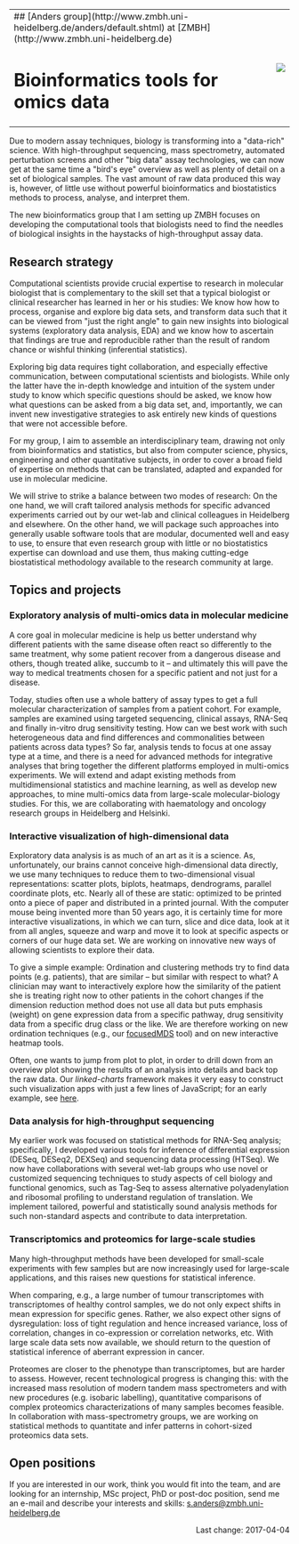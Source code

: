 <div class="outer">
<table width="100%"><tr><td>
## [Anders group](http://www.zmbh.uni-heidelberg.de/anders/default.shtml) at [ZMBH](http://www.zmbh.uni-heidelberg.de)

# Bioinformatics tools for omics data
</td><td align="right">
<a href="http://www.zmbh.uni-heidelberg.de"><img src="http://www.zmbh.uni-heidelberg.de/images/ZMBH_logo.jpg"></a>
</td>
</tr></table>

Due to modern assay techniques, biology is transforming into a "data-rich" science. With high-throughput sequencing, mass spectrometry, automated perturbation screens and other "big data" assay technologies, we can now get at the same time a "bird's eye" overview as well as plenty of detail on a set of biological samples. The vast amount of raw data produced this way is, however, of little use without powerful bioinformatics and biostatistics methods to process, analyse, and interpret them.

The new bioinformatics group that I am setting up ZMBH focuses on developing the computational tools that biologists need to find the needles of biological insights in the haystacks of high-throughput assay data.

## Research strategy

Computational scientists provide crucial expertise to research in molecular biologist that is complementary to the skill set that a typical biologist or clinical researcher has learned in her or his studies: We know how how to process, organise and explore big data sets, and transform data such that it can be viewed from "just the right angle" to gain new insights into biological systems (exploratory data analysis, EDA) and we know how to ascertain that findings are true and reproducible rather than the result of random chance or wishful thinking (inferential statistics).

Exploring big data requires tight collaboration, and especially effective communication, between computational scientists and biologists. While only the latter have the in-depth knowledge and intuition of the system under study to know which specific questions should be asked, we know how what questions can be asked from a big data set, and, importantly, we can invent new investigative strategies to ask entirely new kinds of questions that were not accessible before.

For my group, I aim to assemble an interdisciplinary team, drawing not only from bioinformatics and statistics, but also from computer science, physics, engineering and other quantitative subjects, in order to cover a broad field of expertise on methods that can be translated, adapted and expanded for use in molecular medicine.

We will strive to strike a balance between two modes of research: On the one hand, we will craft tailored analysis methods for specific advanced experiments carried out by our wet-lab and clinical colleagues in Heidelberg and elsewhere. On the other hand, we will package such approaches into generally usable software tools that are modular, documented well and easy to use, to ensure that even research group with little or no biostatistics expertise can download and use them, thus making cutting-edge biostatistical methodology available to the research community at large.


## Topics and projects 

### Exploratory analysis of multi-omics data in molecular medicine

A core goal in molecular medicine is help us better understand why different patients with the same disease often react so differently to the same treatment, why some patient recover from a dangerous disease and others, though treated alike, succumb to it &ndash; and ultimately this will pave the way to medical treatments chosen for a specific patient and not just for a disease.

Today, studies often use a whole battery of assay types to get a full molecular characterization of samples from a patient cohort. For example, samples are examined using targeted sequencing, clinical assays, RNA-Seq and finally in-vitro drug sensitivity testing. How can we best work with such heterogeneous data and find differences and commonalities between patients across data types?
So far, analysis tends to focus at one assay type at a time, and there is a need for advanced methods for integrative analyses that bring together the different platforms employed in multi-omics experiments. We will extend and adapt existing methods from multidimensional statistics and machine learning, as well as develop new approaches, to mine multi-omics data from large-scale molecular-biology studies. For this, we are collaborating with haematology and oncology research groups in Heidelberg and Helsinki.


### Interactive visualization of high-dimensional data

Exploratory data analysis is as much of an art as it is a science. As, unfortunately, our brains cannot conceive high-dimensional data directly, we use many techniques to reduce them to two-dimensional visual representations: scatter plots, biplots, heatmaps, dendrograms, parallel coordinate plots, etc. Nearly all of these are static: optimized to be printed onto a piece of paper and distributed in a printed journal. With the computer mouse being invented more than 50 years ago, it is certainly time for more interactive visualizations, in which we can turn, slice and dice data, look at it from all angles, squeeze and warp and move it to look at specific aspects or corners of our huge data set. We are working on innovative new ways of allowing scientists to explore their data.

To give a simple example: Ordination and clustering methods try to find data points (e.g. patients), that are similar &ndash; but similar with respect to what? A clinician may want to interactively explore how the similarity of the patient she is treating right now to other patients in the cohort changes if the dimension reduction method does not use all data but puts emphasis (weight) on gene expression data from a specific pathway, drug sensitivity data from a specific drug class or the like. We are therefore working on new ordination techniques (e.g., our [focusedMDS](https://lea-urpa.github.io/focusedMDS.html) tool) and on new interactive heatmap tools.

Often, one wants to jump from plot to plot, in order to drill down from an overview plot showing the results of an analysis into details and back top the raw data. Our *linked-charts* framework makes it very easy to construct such visualization apps with just a few lines of JavaScript; for an early example, see [here](https://kloivenn.github.io/linked-charts/simpleExample.html).


### Data analysis for high-throughput sequencing

My earlier work was focused on statistical methods for RNA-Seq analysis; specifically, I developed various tools for inference of differential expression (DESeq, DESeq2, DEXSeq) and sequencing data processing (HTSeq). We now have collaborations with several wet-lab groups who use novel or customized sequencing techniques to study aspects of cell biology and functional genomics, such as Tag-Seq to assess alternative polyadenylation and ribosomal profiling to understand regulation of translation. We implement tailored, powerful and statistically sound analysis methods for such non-standard aspects and contribute to data interpretation.

### Transcriptomics and proteomics for large-scale studies

Many high-throughput methods have been developed for small-scale experiments with few samples but are now increasingly used for large-scale applications, and this raises new questions for statistical inference.

When comparing, e.g., a large number of tumour transcriptomes with transcriptomes of healthy control samples, we do not only expect shifts in mean expression for specific genes. Rather, we also expect other signs of dysregulation: loss of tight regulation and hence increased variance, loss of correlation, changes in co-expression or correlation networks, etc. With large scale data sets now available, we should return to the question of statistical inference of aberrant expression in cancer.

Proteomes are closer to the phenotype than transcriptomes, but are harder to assess. However, recent technological progress is changing this: with the increased mass resolution of modern tandem mass spectrometers and with new procedures (e.g. isobaric labelling), quantitative comparisons of complex proteomics characterizations of many samples becomes feasible. In collaboration with mass-spectrometry groups, we are working on statistical methods to quantitate and infer patterns in cohort-sized proteomics data sets.

## Open positions

If you are interested in our work, think you would fit into the team, and are looking for an internship, MSc project, PhD or post-doc position, send me an e-mail and describe your interests and skills: <a href="mailto:s.anders@zmbh.uni-heidelberg.de">s.anders@zmbh.uni-heidelberg.de</a>

<p align="right">Last change: 2017-04-04</p>
</div>